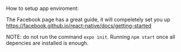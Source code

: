 How to setup app enviroment:

The Facebook page has a great guide, it will compeletely set you up
https://facebook.github.io/react-native/docs/getting-started

NOTE: do not run the command `expo init`. Running `npm start` once all depencies are installed is enough.

